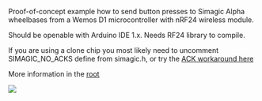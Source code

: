 Proof-of-concept example how to send button presses to Simagic Alpha wheelbases from a Wemos D1 microcontroller with nRF24 wireless module.

Should be openable with Arduino IDE 1.x. Needs RF24 library to compile.

If you are using a clone chip you most likely need to uncomment SIMAGIC_NO_ACKS define from simagic.h, or try the [ACK workaround here](..) 

More information in the [root](..) 

![](hardware.jpg)
